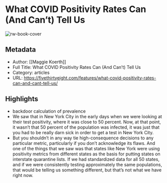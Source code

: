 # What COVID Positivity Rates Can (And Can’t) Tell Us

![rw-book-cover](https://readwise-assets.s3.amazonaws.com/static/images/article3.5c705a01b476.png)

## Metadata
- Author: [[Maggie Koerth]]
- Full Title: What COVID Positivity Rates Can (And Can’t) Tell Us
- Category: articles
- URL: https://fivethirtyeight.com/features/what-covid-positivity-rates-can-and-cant-tell-us/

## Highlights
- backdoor calculation of prevalence
- We saw that in New York City in the early days when we were looking at their test positivity, where it was close to 50 percent. Now, at that point, it wasn’t that 50 percent of the population was infected, it was just that you had to be really darn sick in order to get a test in New York City.
- But you shouldn’t in any way tie high-consequence decisions to any particular metric, particularly if you don’t acknowledge its flaws. And one of the things that we saw was that states like New York were using positivity metrics from different states as the basis for putting states on interstate quarantine lists. If we had standardized data for all 50 states, and if we were consistently testing approximately the same populations, that would be telling us something different, but that’s not what we have right now.
